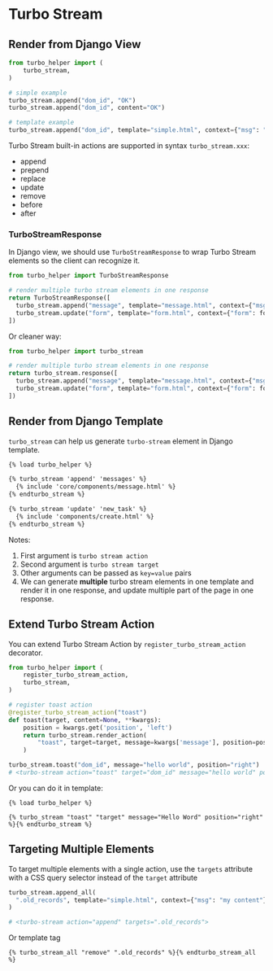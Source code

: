 # Turbo Stream

## Render from Django View

```python
from turbo_helper import (
    turbo_stream,
)

# simple example
turbo_stream.append("dom_id", "OK")
turbo_stream.append("dom_id", content="OK")

# template example
turbo_stream.append("dom_id", template="simple.html", context={"msg": "my content"}, request=request)
```

Turbo Stream built-in actions are supported in syntax `turbo_stream.xxx`:

- append
- prepend
- replace
- update
- remove
- before
- after

### TurboStreamResponse

In Django view, we should use `TurboStreamResponse` to wrap Turbo Stream elements so the client can recognize it.

```python
from turbo_helper import TurboStreamResponse

# render multiple turbo stream elements in one response
return TurboStreamResponse([
  turbo_stream.append("message", template="message.html", context={"msg": "my content"}, request=request),
  turbo_stream.update("form", template="form.html", context={"form": form}, request=request),
])
```

Or cleaner way:

```python
from turbo_helper import turbo_stream

# render multiple turbo stream elements in one response
return turbo_stream.response([
  turbo_stream.append("message", template="message.html", context={"msg": "my content"}, request=request),
  turbo_stream.update("form", template="form.html", context={"form": form}, request=request),
])
```

## Render from Django Template

`turbo_stream` can help us generate `turbo-stream` element in Django template.

```html
{% load turbo_helper %}

{% turbo_stream 'append' 'messages' %}
  {% include 'core/components/message.html' %}
{% endturbo_stream %}

{% turbo_stream 'update' 'new_task' %}
  {% include 'components/create.html' %}
{% endturbo_stream %}
```

Notes:

1. First argument is `turbo stream action`
2. Second argument is `turbo stream target`
3. Other arguments can be passed as `key=value` pairs
4. We can generate **multiple**  turbo stream elements in one template and render it in one response, and update multiple part of the page in one response.

## Extend Turbo Stream Action

You can extend Turbo Stream Action by `register_turbo_stream_action` decorator.

```python
from turbo_helper import (
    register_turbo_stream_action,
    turbo_stream,
)

# register toast action
@register_turbo_stream_action("toast")
def toast(target, content=None, **kwargs):
    position = kwargs.get('position', 'left')
    return turbo_stream.render_action(
        "toast", target=target, message=kwargs['message'], position=position
    )

turbo_stream.toast("dom_id", message="hello world", position="right")
# <turbo-stream action="toast" target="dom_id" message="hello world" position="right">
```

Or you can do it in template:

```django
{% load turbo_helper %}

{% turbo_stream "toast" "target" message="Hello Word" position="right" %}{% endturbo_stream %}
```

## Targeting Multiple Elements

To target multiple elements with a single action, use the `targets` attribute with a CSS query selector instead of the `target` attribute

```python
turbo_stream.append_all(
  ".old_records", template="simple.html", context={"msg": "my content"}
)

# <turbo-stream action="append" targets=".old_records">
```

Or template tag

```django
{% turbo_stream_all "remove" ".old_records" %}{% endturbo_stream_all %}
```
